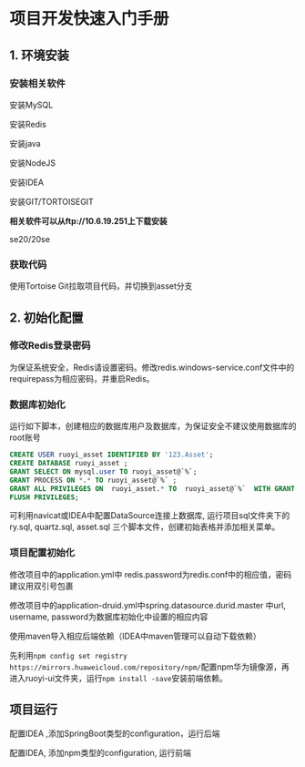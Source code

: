 # 项目开发快速入门手册
## 1. 环境安装
### 安装相关软件

安装MySQL

安装Redis

安装java

安装NodeJS

安装IDEA

安装GIT/TORTOISEGIT

**相关软件可以从ftp://10.6.19.251上下载安装**

se20/20se

### 获取代码

使用Tortoise Git拉取项目代码，并切换到asset分支



## 2. 初始化配置

### 修改Redis登录密码

为保证系统安全，Redis请设置密码。修改redis.windows-service.conf文件中的requirepass为相应密码，并重启Redis。

### 数据库初始化

运行如下脚本，创建相应的数据库用户及数据库，为保证安全不建议使用数据库的root账号

```sql
CREATE USER ruoyi_asset IDENTIFIED BY '123.Asset';
CREATE DATABASE ruoyi_asset ;
GRANT SELECT ON mysql.user TO ruoyi_asset@`%`;
GRANT PROCESS ON *.* TO ruoyi_asset@`%` ;
GRANT ALL PRIVILEGES ON  ruoyi_asset.* TO  ruoyi_asset@`%`  WITH GRANT OPTION; 
FLUSH PRIVILEGES;
```

可利用navicat或IDEA中配置DataSource连接上数据库, 运行项目sql文件夹下的ry.sql, quartz.sql, asset.sql 三个脚本文件，创建初始表格并添加相关菜单。



### 项目配置初始化

修改项目中的application.yml中 redis.password为redis.conf中的相应值，密码建议用双引号包裹

修改项目中的application-druid.yml中spring.datasource.durid.master 中url, username, password为数据库初始化中设置的相应内容

使用maven导入相应后端依赖（IDEA中maven管理可以自动下载依赖）

先利用```npm config set registry https://mirrors.huaweicloud.com/repository/npm/```配置npm华为镜像源，再进入ruoyi-ui文件夹，运行```npm install -save```安装前端依赖。 



## 项目运行

配置IDEA ,添加SpringBoot类型的configuration，运行后端

配置IDEA, 添加npm类型的configuration, 运行前端




